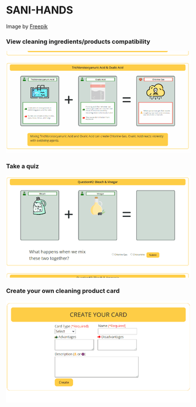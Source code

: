 # SANI-HANDS

Image by <a href="https://www.freepik.com/free-photo/top-view-cleaning-supplies-with-copy-space_7945358.htm#query=cleaning%20supplies&position=46&from_view=search&track=ais">Freepik</a>

### View cleaning ingredients/products compatibility
![Main](/gif/compatibility.gif)

### Take a quiz
![Main](/gif/quiz.gif)

### Create your own cleaning product card
![Main](/gif/createCard.gif)

